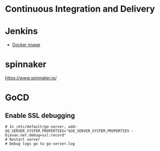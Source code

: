 # Continuous Integration and Delivery
# Jenkins
* [Docker image](https://hub.docker.com/r/jenkins/jenkins)


# spinnaker

<https://www.spinnaker.io/>



# GoCD

## Enable SSL debugging

```
# In /etc/default/go-server, add:
GO_SERVER_SYSTEM_PROPERTIES="$GO_SERVER_SYSTEM_PROPERTIES -Djavax.net.debug=ssl:record"
# Restart server
# Debug logs go to go-server.log
```
